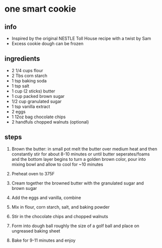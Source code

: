 # one smart cookie 

## info  
* Inspired by the original NESTLE Toll House recipe with a twist by Sam
* Excess cookie dough can be frozen

## ingredients
* 2 1/4 cups flour
* 2 Tbs corn starch
* 1 tsp baking soda
* 1 tsp salt
* 1 cup (2 sticks) butter
* 1 cup packed brown sugar
* 1/2 cup granulated sugar
* 1 tsp vanilla extract
* 2 eggs
* 1 12oz bag chocolate chips
* 2 handfuls chopped walnuts (optional)

## steps  
1. Brown the butter: in small pot melt the butter over medium heat and then constantly stir for about 8-10 minutes or until butter seperates/foams and the bottom layer begins to turn a golden brown color, pour into mixing bowl and allow to cool for ~10 minutes

2. Preheat oven to 375F

3. Cream together the browned butter with the granulated sugar and brown sugar

4. Add the eggs and vanilla, combine

5. Mix in flour, corn starch, salt, and baking powder

6. Stir in the chocolate chips and chopped walnuts

7. Form into dough ball roughly the size of a golf ball and place on ungreased baking sheet

8. Bake for 9-11 minutes and enjoy


